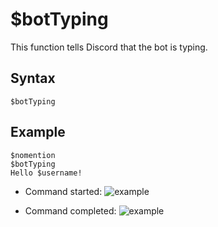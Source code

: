 # $botTyping
This function tells Discord that the bot is typing.

## Syntax
```
$botTyping
```

## Example
```
$nomention
$botTyping
Hello $username!
```

- Command started:
  ![example](https://user-images.githubusercontent.com/113303649/210356430-f642b91c-f742-457d-a5ce-b446f18b03ca.png)

- Command completed:
  ![example](https://user-images.githubusercontent.com/113303649/210356519-b0065abf-76a6-4e34-b058-fac9ee293cb4.png)

